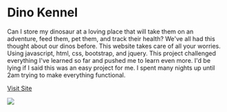 # Dino Kennel

<p>Can I store my dinosaur at a loving place that will take them on an adventure, feed them, pet them, and track their health? We've all had this thought about our dinos before. This website takes care of all your worries. Using javascript, html, css, bootstrap, and jquery. This project challenged everything I've learned so far and pushed me to learn even more. I'd be lying if I said this was an easy project for me. I spent many nights up until 2am trying to make everything functional.</p>

<p><a href="https://dino-place.netlify.app/"/>Visit Site</a></p>

![](images/)
